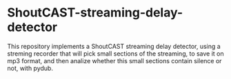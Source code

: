 # ShoutCAST-streaming-delay-detector
This repository implements a ShoutCAST streaming delay detector, using a streming recorder that will pick small sections of the streaming, to save it on mp3 format, and then analize whether this small sections contain silence or not, with pydub.
